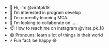 - 👋 Hi, I’m @viratpk18
- 👀 I’m interested in program develop
- 🌱 I’m currently learning MCA
- 💞️ I’m looking to collaborate on .....
- 📫 How to reach me on instagram @virat_pk_18
- 😄 Pronouns: learn a lot of things in their world
- ⚡ Fun fact: be happy 😄

<!---
viratpk18/viratpk18 is a ✨ special ✨ repository because its `README.md` (this file) appears on your GitHub profile.
You can click the Preview link to take a look at your changes.
--->
